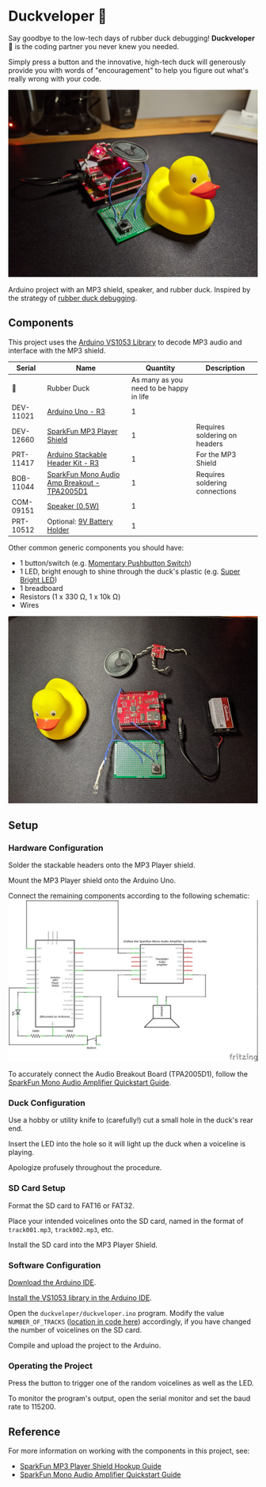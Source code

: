 # Duckveloper 🐤

Say goodbye to the low-tech days of rubber duck debugging! **Duckveloper 🐤** is the coding partner you never knew you needed.

Simply press a button and the innovative, high-tech duck will generously provide you with words of "encouragement" to help you figure out what's really wrong with your code.

![Picture of project](./readme-img/project.jpg)

Arduino project with an MP3 shield, speaker, and rubber duck. Inspired by the strategy of [rubber duck debugging](https://en.wikipedia.org/wiki/Rubber_duck_debugging).

## Components

This project uses the [Arduino VS1053 Library](https://github.com/mpflaga/Arduino_Library-vs1053_for_SdFat) to decode MP3 audio and interface with the MP3 shield.

Serial | Name | Quantity | Description
--- | --- | --- | ---
| 🐤 | Rubber Duck | As many as you need to be happy in life
DEV-11021 | [Arduino Uno - R3](https://www.sparkfun.com/products/11021) | 1
DEV-12660 | [SparkFun MP3 Player Shield](https://www.sparkfun.com/products/12660) | 1 | Requires soldering on headers
PRT-11417 | [Arduino Stackable Header Kit - R3](https://www.sparkfun.com/products/11417) | 1 | For the MP3 Shield
BOB-11044 | [SparkFun Mono Audio Amp Breakout - TPA2005D1](https://www.sparkfun.com/products/11044) | 1 | Requires soldering connections
COM-09151 | [Speaker (0.5W)](https://www.sparkfun.com/products/9151) | 1
PRT-10512 | Optional: [9V Battery Holder](https://www.sparkfun.com/products/10512) | 1

Other common generic components you should have:
* 1 button/switch (e.g. [Momentary Pushbutton Switch](https://www.sparkfun.com/products/9190))
* 1 LED, bright enough to shine through the duck's plastic (e.g. [Super Bright LED](https://www.sparkfun.com/products/11118))
* 1 breadboard
* Resistors (1 x 330 Ω, 1 x 10k Ω)
* Wires

![Picture of components](./readme-img/components.jpg)

## Setup

### Hardware Configuration

Solder the stackable headers onto the MP3 Player shield.

Mount the MP3 Player shield onto the Arduino Uno.

Connect the remaining components according to the following schematic:
![Schematic](./schematic/schematic.jpg)

To accurately connect the Audio Breakout Board (TPA2005D1), follow the [SparkFun Mono Audio Amplifier Quickstart Guide](https://www.sparkfun.com/tutorials/392).

### Duck Configuration

Use a hobby or utility knife to (carefully!) cut a small hole in the duck's rear end.

Insert the LED into the hole so it will light up the duck when a voiceline is playing.

 Apologize profusely throughout the procedure.

### SD Card Setup

Format the SD card to FAT16 or FAT32.

Place your intended voicelines onto the SD card, named in the format of `track001.mp3`, `track002.mp3`, etc.

Install the SD card into the MP3 Player Shield.

### Software Configuration

[Download the Arduino IDE](https://www.arduino.cc/en/software).

[Install the VS1053 library in the Arduino IDE](https://mpflaga.github.io/Arduino_Library-vs1053_for_SdFat/).

Open the `duckveloper/duckveloper.ino` program. Modify the value `NUMBER_OF_TRACKS` ([location in code here](https://github.com/jleung51/duckveloper/blob/0c18382fe2e1356997615a03e70b01add00e2793/duckveloper/duckveloper.ino#L57)) accordingly, if you have changed the number of voicelines on the SD card.

Compile and upload the project to the Arduino.

### Operating the Project

Press the button to trigger one of the random voicelines as well as the LED.

To monitor the program's output, open the serial monitor and set the baud rate to 115200.

## Reference

For more information on working with the components in this project, see:
* [SparkFun MP3 Player Shield Hookup Guide](https://learn.sparkfun.com/tutorials/mp3-player-shield-hookup-guide-v15/all)
* [SparkFun Mono Audio Amplifier Quickstart Guide](https://www.sparkfun.com/tutorials/392)
